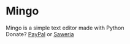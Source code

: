 # Mingo
Mingo is a simple text editor made with Python  
Donate? [PayPal](https://paypal.me/remti) or [Saweria](https://saweria.co/remtii)  
